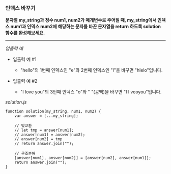 ### 인덱스 바꾸기

**문자열 my_string과 정수 num1, num2가 매개변수로 주어질 때, my_string에서 인덱스 num1과 인덱스 num2에 해당하는 문자를 바꾼 문자열을 return 하도록 solution 함수를 완성해보세요.**

---

_입출력 예_

- 입출력 예 #1

  - "hello"의 1번째 인덱스인 "e"와 2번째 인덱스인 "l"을 바꾸면 "hlelo"입니다.

- 입출력 예 #2

  - "I love you"의 3번째 인덱스 "o"와 " "(공백)을 바꾸면 "I l veoyou"입니다.

_solution.js_

```
function solution(my_string, num1, num2) {
    var answer = [...my_string];

    // 맞교환
    // let tmp = answer[num1];
    // answer[num1] = answer[num2];
    // answer[num2] = tmp
    // return answer.join("");

    // 구조분해
    [answer[num1], answer[num2]] = [answer[num2], answer[num1]];
    return answer.join("");
}
```
